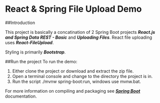 # React & Spring File Upload Demo

##Introduction

This project is basically a concatination of 2 Spring Boot projects 
**_React.js and Spring Data REST - Basic_** and **_Uploading Files_**.
React file uploading uses **_React-FileUpload_**.

Styling is primarily **_Bootstrap_**.

##Run the project
To run the demo: 
1. Either clone the project or download and extract the zip file. 
2. Open a terminal console and change to the directory the project is in. 
3. Run the script ./mvnw spring-boot:run, windows use mvnw.bat.

For more information on compiling and packaging see [**_Spring Boot_**](https://spring.io/ "Spring Boot Home Page") 
documentation.
